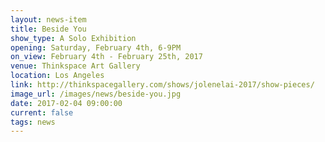 ```yaml
---
layout: news-item
title: Beside You
show_type: A Solo Exhibition
opening: Saturday, February 4th, 6-9PM
on_view: February 4th - February 25th, 2017
venue: Thinkspace Art Gallery
location: Los Angeles
link: http://thinkspacegallery.com/shows/jolenelai-2017/show-pieces/
image_url: /images/news/beside-you.jpg
date: 2017-02-04 09:00:00
current: false
tags: news
---
```

